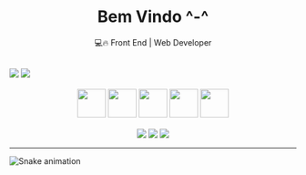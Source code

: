 <div align="center">
  <b><h1>Bem Vindo ^-^</h1></b>
  <p>💻🔥 Front End | Web Developer</p>
</div>

<br />

<div>
  <img src="https://github-readme-stats.vercel.app/api?username=GuiSilveira0&theme=radical&show_icons=true" />
  <img src="https://github-readme-stats.vercel.app/api/top-langs/?username=GuiSilveira0&langs_count=5&theme=radical" />
</div>

<br />

<div align="center">
  <img width="50px" src="https://cdn.jsdelivr.net/gh/devicons/devicon/icons/html5/html5-plain-wordmark.svg" />
  <img width="50px" src="https://cdn.jsdelivr.net/gh/devicons/devicon/icons/css3/css3-plain-wordmark.svg" />
  <img width="50px" src="https://cdn.jsdelivr.net/gh/devicons/devicon/icons/javascript/javascript-plain.svg" />
  <img width="50px" src="https://cdn.jsdelivr.net/gh/devicons/devicon/icons/typescript/typescript-plain.svg" />
  <img width="50px" src="https://cdn.jsdelivr.net/gh/devicons/devicon/icons/angularjs/angularjs-plain.svg" />
</div>

<br />

<div align="center">
  <a href="https://api.whatsapp.com/send?phone=5511984844674" target="_blank"><img src="https://img.shields.io/badge/WhatsApp-25D366?style=for-the-badge&logo=whatsapp&logoColor=white" /></a>
  <a href="https://www.facebook.com/Guilhermee975/" target="_blank"><img src="https://img.shields.io/badge/Facebook-1877F2?style=for-the-badge&logo=facebook&logoColor=white" /></a>
  <a href="https://www.linkedin.com/in/guilherme-silveira-05a6a6176/" target="_blank"><img src="https://img.shields.io/badge/LinkedIn-0077B5?style=for-the-badge&logo=linkedin&logoColor=white" /></a>
</div>

<hr />

![Snake animation](https://github.com/rafaballerini/GuiSilveira0/blob/output/github-contribution-grid-snake.svg)
